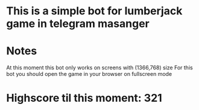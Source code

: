 
# This is a simple bot for lumberjack game in telegram masanger

# Notes
At this moment this bot only works on screens with (1366,768) size
For this bot you should open the game in your browser on fullscreen mode



# Highscore til this moment: 321
  
